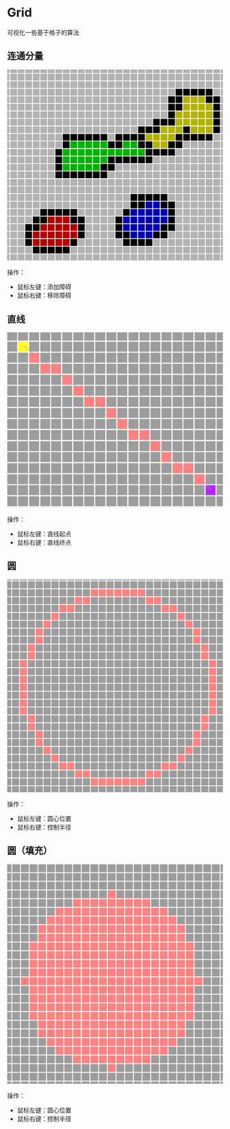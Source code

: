 # Grid
可视化一些基于格子的算法



## 连通分量

![ConnectedComponent](./Images/ConnectedComponent.jpg)

操作：

* 鼠标左键：添加障碍
* 鼠标右键：移除障碍



## 直线

![Line](./Images/Line.jpg)

操作：

* 鼠标左键：直线起点
* 鼠标右键：直线终点



## 圆

![Circle](./Images/Circle.jpg)

操作：

* 鼠标左键：圆心位置
* 鼠标右键：控制半径

## 圆（填充）

![FillCircle](./Images/FillCircle.jpg)

操作：

* 鼠标左键：圆心位置
* 鼠标右键：控制半径